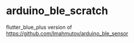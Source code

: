 # arduino_ble_scratch

flutter_blue_plus version of 
https://github.com/lmahmutov/arduino_ble_sensor